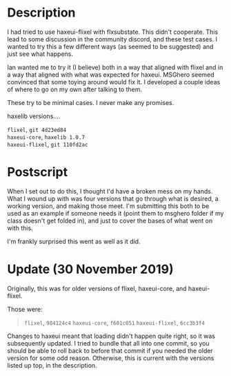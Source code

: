 Description
===========

I had tried to use haxeui-flixel with flxsubstate. This didn't cooperate. This lead to some discussion in the community discord, and these test cases. I wanted to try this a few different ways (as seemed to be suggested) and just see what happens.

Ian wanted me to try it (I believe) both in a way that aligned with flixel and in a way that aligned with what was expected for haxeui. MSGhero seemed convinced that some toying around would fix it. I developed a couple ideas of where to go on my own after talking to them.

These try to be minimal cases. I never make any promises.

haxelib versions....

`flixel`, `git 4d23ed84`  
`haxeui-core`, `haxelib 1.0.7`  
`haxeui-flixel`, `git 110fd2ac`

Postscript
==========

When I set out to do this, I thought I'd have a broken mess on my hands. What I wound up with was four versions that go through what is desired, a working version, and making those meet. I'm submitting this both to be used as an example if someone needs it (point them to msghero folder if my class doesn't get folded in), and just to cover the bases of what went on with this.

I'm frankly surprised this went as well as it did.

Update (30 November 2019)
=========================
Originally, this was for older versions of flixel, haxeui-core, and haxeui-flixel.

Those were:

> `flixel`, `984124c4`
> `haxeui-core`, `f601c051`
> `haxeui-flixel`, `6cc3b3f4`

Changes to haxeui meant that loading didn't happen quite right, so it was
subsequently updated. I tried to bundle that all into one commit, so you should
be able to roll back to before that commit if you needed the older version
for some odd reason. Otherwise, this is current with the versions listed
up top, in the description.